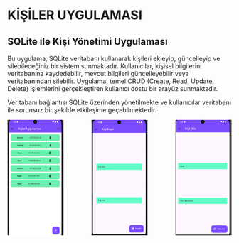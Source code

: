 # KİŞİLER UYGULAMASI
<h2>SQLite ile Kişi Yönetimi Uygulaması</h2>
<p>
Bu uygulama, SQLite veritabanı kullanarak kişileri ekleyip, güncelleyip ve silebileceğiniz bir sistem sunmaktadır. Kullanıcılar, kişisel bilgilerini veritabanına kaydedebilir, mevcut bilgileri güncelleyebilir veya veritabanından silebilir. Uygulama, temel CRUD (Create, Read, Update, Delete) işlemlerini gerçekleştiren kullanıcı dostu bir arayüz sunmaktadır.

Veritabanı bağlantısı SQLite üzerinden yönetilmekte ve kullanıcılar veritabanı ile sorunsuz bir şekilde etkileşime geçebilmektedir.
</p>
<div style="display: flex; justify-content: space-between;">
    <img src="assets/images/readme1.png" alt="image 1" style="width: 25%; height: auto;">
    <img src="assets/images/readme2.png" alt="image 2" style="width: 25%; height: auto;">
    <img src="assets/images/readme3.png" alt="image 3" style="width: 25%; height: auto;">
</div>

